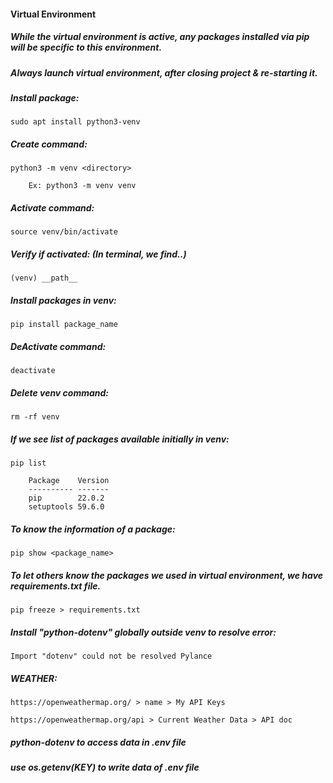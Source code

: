 #### Virtual Environment

##### While the *virtual environment* is active, any packages installed via pip will be specific to this environment.

##### Always launch virtual environment, after closing project & re-starting it.

##### Install package:

    sudo apt install python3-venv

##### Create command:

    python3 -m venv <directory>

        Ex: python3 -m venv venv

##### Activate command:

    source venv/bin/activate

##### Verify if activated: (In terminal, we find..)

    (venv) __path__

##### Install packages in venv:

    pip install package_name

##### DeActivate command:

    deactivate

##### Delete venv command:

    rm -rf venv

##### If we see list of packages available initially in venv:

    pip list

        Package    Version
        ---------- -------
        pip        22.0.2
        setuptools 59.6.0

##### To know the information of a package:

    pip show <package_name>

##### To let others know the packages we used in virtual environment, we have *requirements.txt* file.

    pip freeze > requirements.txt

##### Install "python-dotenv" globally outside venv to resolve error:

    Import "dotenv" could not be resolved Pylance

##### WEATHER:

    https://openweathermap.org/ > name > My API Keys

    https://openweathermap.org/api > Current Weather Data > API doc


##### python-dotenv to access data in .env file

##### use os.getenv(KEY) to write data of .env file